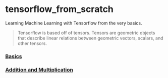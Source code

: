 # tensorflow_from_scratch

  Learning Machine Learning with Tensorflow from the very basics.
  
  >Tensorflow is based off of tensors.
  >Tensors are geometric objects that describe linear relations between geometric vectors, scalars, and other tensors.

### [Basics](https://github.com/Vibzy19/tensorflow_from_scratch/blob/master/tensorflow_from_scratch%2B.%2B0.1%2B.%2BBasics.ipynb)
### [Addition and Multiplication](https://github.com/Vibzy19/tensorflow_from_scratch/blob/master/tensorflow_from_scratch%2B.%2B1%2B.%2BAddition%2Band%2BMultiplication.ipynb)

